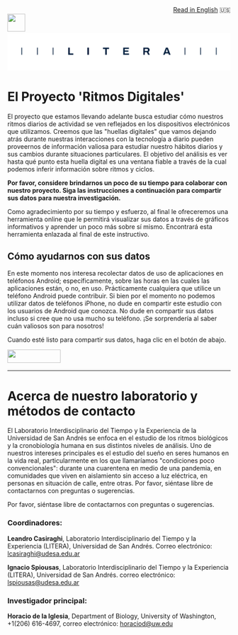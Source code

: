 <div style="text-align: right"><a href="https://spiousas.github.io/DigitalRhythmsProject">Read in English</a> 🇺🇸 </div>
<img src="https://icons-for-free.com/iconfiles/png/512/Android-1320568265274623818.png" height="40" width="40">
<img src="./images/LITERA-MainVersion-Color.jpg" width = 600>

# El Proyecto 'Ritmos Digitales'

El proyecto que estamos llevando adelante busca estudiar cómo nuestros ritmos diarios de actividad se ven reflejados en los dispositivos electrónicos que utilizamos. Creemos que las "huellas digitales" que vamos dejando atrás durante nuestras interacciones con la tecnología a diario pueden proveernos de información valiosa para estudiar nuestro hábitos diarios y sus cambios durante situaciones particulares. El objetivo del análisis es ver hasta qué punto esta huella digital es una ventana fiable a través de la cual podemos inferir información sobre ritmos y ciclos.

**Por favor, considere brindarnos un poco de su tiempo para colaborar con nuestro proyecto. Siga las instrucciones a continuación para compartir sus datos para nuestra investigación.**

Como agradecimiento por su tiempo y esfuerzo, al final le ofreceremos una herramienta online que le permitirá visualizar sus datos a través de gráficos informativos y aprender un poco más sobre sí mismo. Encontrará esta herramienta enlazada al final de este instructivo.

## Cómo ayudarnos con sus datos

En este momento nos interesa recolectar datos de uso de aplicaciones en teléfonos Android; específicamente, sobre las horas en las cuales las aplicaciones están, o no, en uso. Prácticamente cualquiera que utilice un teléfono Android puede contribuir. Si bien por el momento no podemos utilizar datos de teléfonos iPhone, no dude en compartir este estudio con los usuarios de Android que conozca.
No dude en compartir sus datos incluso si cree que no usa mucho su teléfono. ¡Se sorprendería al saber cuán valiosos son para nosotros!

Cuando esté listo para compartir sus datos, haga clic en el botón de abajo.

[<img src="https://user-images.githubusercontent.com/42762378/101787108-bd8e1980-3b24-11eb-93db-17a75fb16952.png" height="30" width="120">](https://spiousas.github.io/DigitalRhythmsProject/es/1_android_landing_page_es)

<hr>

# Acerca de nuestro laboratorio y métodos de contacto

El Laboratorio Interdisciplinario del Tiempo y la Experiencia de la Universidad de San Andrés se enfoca en el estudio de los ritmos biológicos y la cronobiología humana en sus distintos niveles de análisis. Uno de nuestros intereses principales es el estudio del sueño en seres humanos en la vida real, particularmente en los que llamaríamos "condiciones poco convencionales": durante una cuarentena en medio de una pandemia, en comunidades que viven en aislamiento sin acceso a luz eléctrica, en personas en situación de calle, entre otras.
Por favor, siéntase libre de contactarnos con preguntas o sugerencias.

Por favor, siéntase libre de contactarnos con preguntas o sugerencias.

### Coordinadores:

**Leandro Casiraghi**, Laboratorio Interdisciplinario del Tiempo y la Experiencia (LITERA), Universidad de San Andrés.
Correo electrónico: <a href="mailto:lcasiraghi@udesa.edu.ar">lcasiraghi@udesa.edu.ar</a>

**Ignacio Spiousas**, Laboratorio Interdisciplinario del Tiempo y la Experiencia (LITERA), Universidad de San Andrés.
correo electrónico: <a href="mailto:lspiousas@udesa.edu.ar">lspiousas@udesa.edu.ar</a>

### Investigador principal:

**Horacio de la Iglesia**, Department of Biology, University of Washington, +1(206) 616-4697,
correo electrónico: <a href="mailto:horaciod@uw.edu">horaciod@uw.edu</a>
